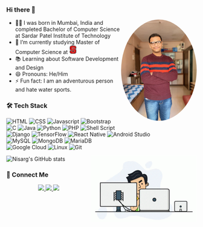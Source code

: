 ### Hi there 👋

<!--
**freakNewton/freakNewton** is a ✨ _special_ ✨ repository because its `README.md` (this file) appears on your GitHub profile.

Here are some ideas to get you started:

- 🔭 I’m currently working on ...
- 🌱 I’m currently learning ...
- 👯 I’m looking to collaborate on ...
- 🤔 I’m looking for help with ...
- 💬 Ask me about ...
- 📫 How to reach me: ...
- 😄 Pronouns: ...
- ⚡ Fun fact: ...
-->

<img align="right" src="IMG_0065.jpeg" width="200" style="border-radius:50%"></img>

- 👶🏻 I was born in Mumbai, India and completed Bachelor of Computer Science at Sardar Patel Institute of Technology
- 🌱 I’m currently studying Master of Computer Science at  <img src="860px-North_Carolina_State_University_Athletic_logo.png" height="23px">
- 📚 Learning about Software Development and Design
- 😄 Pronouns: He/Him
- ⚡ Fun fact: I am an adventurous person and hate water sports.


### 🛠 Tech Stack

![HTML](https://img.shields.io/badge/html5-%23E34F26.svg?style=for-the-badge&logo=html5&logoColor=white)
![CSS](https://img.shields.io/badge/css3-%231572B6.svg?style=for-the-badge&logo=css3&logoColor=white)
![Javascript](https://img.shields.io/badge/javascript-%23323330.svg?style=for-the-badge&logo=javascript&logoColor=%23F7DF1E)
![Bootstrap](https://img.shields.io/badge/bootstrap-%23563D7C.svg?style=for-the-badge&logo=bootstrap&logoColor=white)\
![C](https://img.shields.io/badge/c-%2300599C.svg?style=for-the-badge&logo=c&logoColor=white)
![Java](https://img.shields.io/badge/java-%23ED8B00.svg?style=for-the-badge&logo=java&logoColor=white)
![Python](https://img.shields.io/badge/Python-3776AB?style=for-the-badge&logo=python&logoColor=white)
![PHP](https://img.shields.io/badge/php-%23777BB4.svg?style=for-the-badge&logo=php&logoColor=white)
![Shell Script](https://img.shields.io/badge/shell_script-%23121011.svg?style=for-the-badge&logo=gnu-bash&logoColor=white)\
![Django](https://img.shields.io/badge/django-%23092E20.svg?style=for-the-badge&logo=django&logoColor=white)
![TensorFlow](https://img.shields.io/badge/TensorFlow-%23FF6F00.svg?style=for-the-badge&logo=TensorFlow&logoColor=white)
![React Native](https://img.shields.io/badge/react_native-%2320232a.svg?style=for-the-badge&logo=react&logoColor=%2361DAFB)
![Android Studio](https://img.shields.io/badge/Android%20Studio-3DDC84.svg?style=for-the-badge&logo=android-studio&logoColor=white)\
![MySQL](https://img.shields.io/badge/mysql-%2300f.svg?style=for-the-badge&logo=mysql&logoColor=white)
![MongoDB](https://img.shields.io/badge/MongoDB-%234ea94b.svg?style=for-the-badge&logo=mongodb&logoColor=white)
![MariaDB](https://img.shields.io/badge/MariaDB-003545?style=for-the-badge&logo=mariadb&logoColor=white)\
![Google Cloud](https://img.shields.io/badge/GoogleCloud-%234285F4.svg?style=for-the-badge&logo=google-cloud&logoColor=white)
![Linux](https://img.shields.io/badge/Linux-FCC624?style=for-the-badge&logo=linux&logoColor=black)
![Git](https://img.shields.io/badge/git-%23F05033.svg?style=for-the-badge&logo=git&logoColor=white)

<img align='right' src="programmer.gif" width="280">

![Nisarg's GitHub stats](https://github-readme-stats.vercel.app/api?username=freakNewton&show_icons=true&theme=swift&count_private=true)

### 🔗 Connect Me

<p align="center">
  <a href="https://www.linkedin.com/in/ns-shah"><img src="https://img.shields.io/badge/Linkedin-%230077B5.svg?style=for-the-badge&logo=linkedin&logoColor=white">
  </a>
  <a href="mailto:shahnisarg9696@gmail.com"><img src="https://img.shields.io/badge/shahnisarg9696-D14836?style=for-the-badge&logo=gmail&logoColor=white">
  </a>
  <a href="https://twitter.com/NisargS99"><img src="https://img.shields.io/badge/NisargS99-%231DA1F2.svg?style=for-the-badge&logo=Twitter&logoColor=white">
</p>

